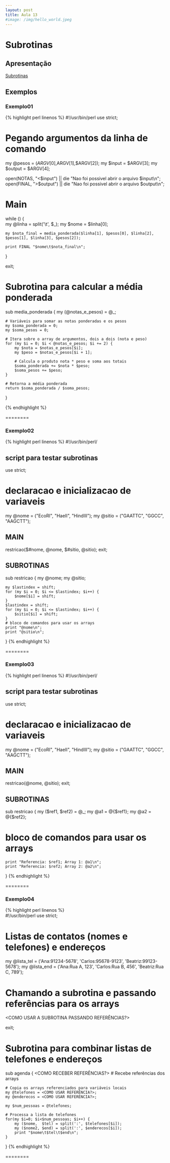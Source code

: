 ```yaml
---
layout: post
title: Aula 13
#image: /img/hello_world.jpeg
---
```


# Subrotinas 

## Apresentação
[Subrotinas](/introprog2021/pdf/aula14.pdf) 


## Exemplos

### Exemplo01
{% highlight perl linenos %}
#!/usr/bin/perl
use strict;

# Pegando argumentos da linha de comando
my @pesos = ($ARGV[0],$ARGV[1],$ARGV[2]);
my $input  = $ARGV[3];
my $output = $ARGV[4];

open(NOTAS, "<$input")  || die "Nao foi possivel abrir o arquivo $input\n";
open(FINAL, ">$output") || die "Nao foi possivel abrir o arquivo $output\n";


# Main

while (<NOTAS>) {	
	my @linha = split('\t', $_);
	my $nome = $linha[0];
	
	my $nota_final = media_ponderada($linha[1], $pesos[0], $linha[2], $pesos[1], $linha[3], $pesos[2]);
	
	print FINAL "$nome\t$nota_final\n";
}

exit;


# Subrotina para calcular a média ponderada
sub media_ponderada {
    my (@notas_e_pesos) = @_;
    
    # Variáveis para somar as notas ponderadas e os pesos
    my $soma_ponderada = 0;
    my $soma_pesos = 0;
    
    # Itera sobre o array de argumentos, dois a dois (nota e peso)
    for (my $i = 0; $i < @notas_e_pesos; $i += 2) {
        my $nota = $notas_e_pesos[$i];
        my $peso = $notas_e_pesos[$i + 1];
        
        # Calcula o produto nota * peso e soma aos totais
        $soma_ponderada += $nota * $peso;
        $soma_pesos += $peso;
    }
    
    # Retorna a média ponderada
    return $soma_ponderada / $soma_pesos;
}

{% endhighlight %}

========

### Exemplo02
{% highlight perl linenos %}
#!/usr/bin/perl/

## script para testar subrotinas
use strict;

# declaracao e inicializacao de variaveis
my @nome = ("EcoRI", "HaeII", "HindIII"); 
my @sitio = ("GAATTC", "GGCC", "AAGCTT"); 

## MAIN ##

restricao($#nome, @nome, $#sitio, @sitio);
exit;

## SUBROTINAS ##

sub restricao {
    my @nome;
    my @sitio;

    my $lastindex = shift;
    for (my $i = 0; $i <= $lastindex; $i++) {
        $nome[$i] = shift;
    }
    $lastindex = shift;
    for (my $i = 0; $i <= $lastindex; $i++) {
        $sitio[$i] = shift; 
    }
    # bloco de comandos para usar os arrays
    print "@nome\n";
    print "@sitio\n";
}
{% endhighlight %}

========

### Exemplo03
{% highlight perl linenos %}
#!/usr/bin/perl/

## script para testar subrotinas

use strict;

# declaracao e inicializacao de variaveis
my @nome = ("EcoRI", "HaeII", "HindIII"); 
my @sitio = ("GAATTC", "GGCC", "AAGCTT"); 

## MAIN ##
restricao(\@nome, \@sitio);
exit;

## SUBROTINAS ##

sub restricao {
    my ($ref1, $ref2) = @_;
    my @a1 = @{$ref1};
    my @a2 = @{$ref2};

# bloco de comandos para usar os arrays
    print "Referencia: $ref1; Array 1: @a1\n";
    print "Referencia: $ref2; Array 2: @a2\n";
}
{% endhighlight %}


========

### Exemplo04
{% highlight perl linenos %}  
#!/usr/bin/perl
use strict;

# Listas de contatos (nomes e telefones) e endereços
my @lista_tel = ('Ana:91234-5678', 'Carlos:95678-9123', 'Beatriz:99123-5678');
my @lista_end = ('Ana:Rua A, 123', 'Carlos:Rua B, 456', 'Beatriz:Rua C, 789');

# Chamando a subrotina e passando referências para os arrays
<COMO USAR A SUBROTINA PASSANDO REFERÊNCIAS?>

exit;

# Subrotina para combinar listas de telefones e endereços
sub agenda {
    <COMO RECEBER REFERÊNCIAS?>  # Recebe referências dos arrays
    
    # Copia os arrays referenciados para variáveis locais
	my @telefones = <COMO USAR REFERÊNCIA?>;
    my @enderecos = <COMO USAR REFERÊNCIA?>;
    
    my $num_pessoas = @telefones;
           
    # Processa a lista de telefones
    for(my $i=0; $i<$num_pessoas; $i++) {
        my ($nome,  $tel) = split(':', $telefones[$i]);
        my ($nome2, $end) = split(':', $enderecos[$i]);
        print "$nome\t$tel\t$end\n";  
    }
    
}
{% endhighlight %}


========
